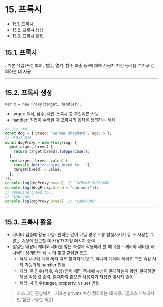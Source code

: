 # 15. 프록시

- [15.1. 프록시](#151-프록시)
- [15.2. 프록시 생성](#152-프록시-생성)
- [15.3. 프록시 활용](#153-프록시-활용)

## 15.1. 프록시

: 기본 작업(속성 조회, 할당, 열거, 함수 호출 등)에 대해 사용자 지정 동작을 추가로 정의하는 데 사용

---

## 15.2. 프록시 생성

`var x = new Proxy(target, handler);`

- target: 객체, 함수, 다른 프록시 등 무엇이든 가능
- handler: 작업이 수행될 때 프록시의 동작을 정의하는 객체

```jsx
// 원본 객체
const dog = { breed: "German Shephard", age: 5 };
// 프록시 객체
const dogProxy = new Proxy(dog, {
  get(target, breed) {
    return target[breed].toUpperCase();
  },
  set(target, breed, value) {
    console.log("changing breed to...");
    target[breed] = value;
  },
});
console.log(dogProxy.breed); // "GERMAN SHEPHARD"
console.log((dogProxy.breed = "Labrador"));
// changing breed to...
// "Labrador"
console.log(dogProxy.breed); // "LABRADOR"
```

---

## 15.3. 프록시 활용

- 데이터 검증에 활용 가능: 원하는 값이 아닐 경우 오류 발생시키기 등 → 사용할 수 없는 속성에 접근할 떄 사용자 지정 메시지 출력
- 동일한 내용의 게터와 세터를 많은 속성에 적용해야 할 때 유용 - 게터와 세터를 하나씩만 정의하면 됨 → 더 짧고 깔끔한 코드
  - 객체 내부에 게터 세터 따로 정의하지 않고, 하나의 게터와 세터로 모든 속성 처리 가능하게 handler 만듦.
  - 게터: 두 인수(객체, 속성) 받아 해당 객체에 속성이 존재하는지 확인, 존재하면 해당 속성 값 출력, 존재하지 않으면 사용자가 지정한 메시지 출력
  - 세터: 세 인수(target, property, value) 받음

> 자스 코딩 관습에서 \_ 기호는 private 속성 정의하는 데 사용. (클래스 내부에서만 접근 가능한 속성)
